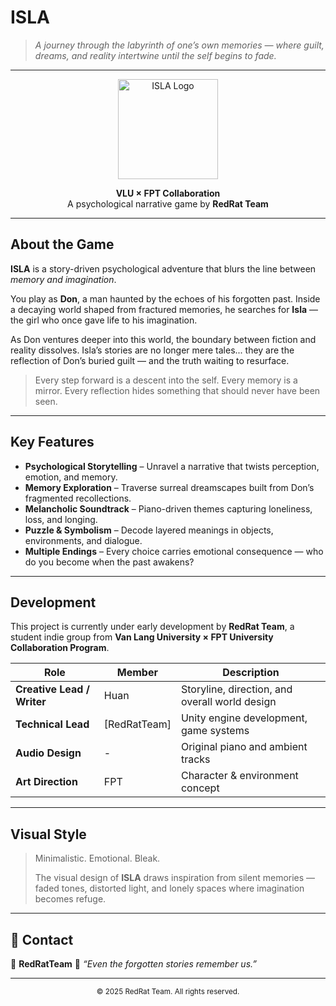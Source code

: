 # ISLA

> *A journey through the labyrinth of one’s own memories — where guilt, dreams, and reality intertwine until the self begins to fade.*

---

<p align="center">
  <img src="https://github.com/user-attachments/assets/b890e1cb-153c-4ae3-8fb4-f99016b889f9" alt="ISLA Logo" width="160"/>
</p>

<p align="center">
  <b>VLU × FPT Collaboration</b><br>
  A psychological narrative game by <b>RedRat Team</b>
</p>

---

## About the Game

**ISLA** is a story-driven psychological adventure that blurs the line between *memory and imagination*.

You play as **Don**, a man haunted by the echoes of his forgotten past.
Inside a decaying world shaped from fractured memories, he searches for **Isla** — the girl who once gave life to his imagination.

As Don ventures deeper into this world, the boundary between fiction and reality dissolves.
Isla’s stories are no longer mere tales... they are the reflection of Don’s buried guilt — and the truth waiting to resurface.

> Every step forward is a descent into the self.
> Every memory is a mirror.
> Every reflection hides something that should never have been seen.

---

## Key Features

- **Psychological Storytelling** – Unravel a narrative that twists perception, emotion, and memory.
- **Memory Exploration** – Traverse surreal dreamscapes built from Don’s fragmented recollections.
- **Melancholic Soundtrack** – Piano-driven themes capturing loneliness, loss, and longing.
- **Puzzle & Symbolism** – Decode layered meanings in objects, environments, and dialogue.
- **Multiple Endings** – Every choice carries emotional consequence — who do you become when the past awakens?

---

## Development

This project is currently under early development by **RedRat Team**, a student indie group from
**Van Lang University × FPT University Collaboration Program**.

| Role | Member | Description |
|------|---------|-------------|
| **Creative Lead / Writer** | Huan | Storyline, direction, and overall world design |
| **Technical Lead** | [RedRatTeam] | Unity engine development, game systems |
| **Audio Design** | - | Original piano and ambient tracks |
| **Art Direction** | FPT | Character & environment concept |

---

## Visual Style

> Minimalistic. Emotional. Bleak.
>
> The visual design of **ISLA** draws inspiration from silent memories — faded tones, distorted light, and lonely spaces where imagination becomes refuge.

---


## 🩶 Contact

📧 **RedRatTeam**
💬 *“Even the forgotten stories remember us.”*

---

<p align="center">
  <sub>© 2025 RedRat Team. All rights reserved.</sub>
</p>
